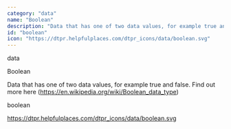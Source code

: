 ```yaml
---
category: "data"
name: "Boolean"
description: "Data that has one of two data values, for example true and false. Find out more [here] (https://en.wikipedia.org/wiki/Boolean_data_type)"
id: "boolean"
icon: "https://dtpr.helpfulplaces.com/dtpr_icons/data/boolean.svg"
---
```

data

Boolean

Data that has one of two data values, for example true and false. Find out 
more here (https://en.wikipedia.org/wiki/Boolean_data_type)

boolean

https://dtpr.helpfulplaces.com/dtpr_icons/data/boolean.svg